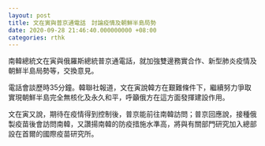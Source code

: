 ```yaml
---
layout: post
title: 文在寅與普京通電話　討論疫情及朝鮮半島局勢
date: 2020-09-28 21:46:40.000000000 +08:00
categories: rthk
---
```


南韓總統文在寅與俄羅斯總統普京通電話，就加強雙邊務實合作、新型肺炎疫情及朝鮮半島局勢等，交換意見。

電話會談歷時35分鐘。韓聯社報道，文在寅說韓方在艱難條件下，繼續努力爭取實現朝鮮半島完全無核化及永久和平，呼籲俄方在這方面發揮建設作用。

文在寅又說，期待在疫情得到控制後，普京能前往南韓訪問；普京回應說，接種俄製疫苗後會訪問南韓，又讚揚南韓的防疫措施水準高，將與有關部門研究加入總部設在首爾的國際疫苗研究所。
